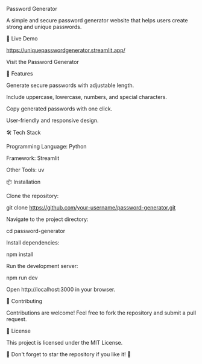 Password Generator

A simple and secure password generator website that helps users create strong and unique passwords.

🔗 Live Demo

https://uniquepasswordgenerator.streamlit.app/

Visit the Password Generator

🚀 Features

Generate secure passwords with adjustable length.

Include uppercase, lowercase, numbers, and special characters.

Copy generated passwords with one click.

User-friendly and responsive design.

🛠️ Tech Stack

Programming Language: Python

Framework: Streamlit

Other Tools: uv

📦 Installation

Clone the repository:

git clone https://github.com/your-username/password-generator.git

Navigate to the project directory:

cd password-generator

Install dependencies:

npm install

Run the development server:

npm run dev

Open http://localhost:3000 in your browser.

🤝 Contributing

Contributions are welcome! Feel free to fork the repository and submit a pull request.

📜 License

This project is licensed under the MIT License.

🌟 Don't forget to star the repository if you like it! 🌟

